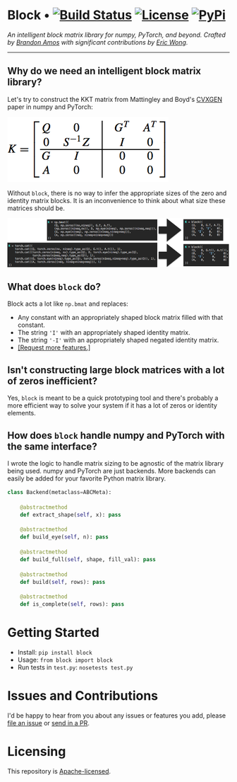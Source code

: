 # Block • [![Build Status][travis-image]][travis] [![License][license-image]][license] [![PyPi][pypi-image]][pypi]

[travis-image]: https://travis-ci.org/bamos/block.png?branch=master
[travis]: http://travis-ci.org/bamos/block

[license-image]: http://img.shields.io/badge/license-Apache--2-blue.svg?style=flat
[license]: LICENSE

[pypi-image]: https://img.shields.io/pypi/v/nine.svg
[pypi]: https://pypi.python.org/pypi/block

*An intelligent block matrix library for numpy, PyTorch, and beyond.
Crafted by [Brandon Amos](http://bamos.github.io) with significant
contributions by [Eric Wong](http://www.cs.cmu.edu/~ericwong/).*

---

## Why do we need an intelligent block matrix library?

Let's try to construct the KKT matrix from Mattingley and Boyd's
[CVXGEN](http://stanford.edu/~boyd/papers/pdf/code_gen_impl.pdf)
paper in numpy and PyTorch:

![](images/cvxgen-K.png)

Without `block`, there is no way to infer the appropriate sizes of
the zero and identity matrix blocks.
It is an inconvenience to think about what size these
matrices should be.

![](images/example.png)

## What does `block` do?

Block acts a lot like `np.bmat` and replaces:

+ Any constant with an appropriately shaped block matrix
  filled with that constant.
+ The string `'I'` with an appropriately shaped identity matrix.
+ The string `'-I'` with an appropriately shaped negated identity matrix.
+ [[Request more features.]](https://github.com/bamos/block/issues)


## Isn't constructing large block matrices with a lot of zeros inefficient?

Yes, `block` is meant to be a quick prototyping tool and
there's probably a more efficient way to solve your system
if it has a lot of zeros or identity elements.

## How does `block` handle numpy and PyTorch with the same interface?

I wrote the logic to handle matrix sizing to be agnostic
of the matrix library being used.
numpy and PyTorch are just backends.
More backends can easily be added for your favorite
Python matrix library.

```Python
class Backend(metaclass=ABCMeta):

    @abstractmethod
    def extract_shape(self, x): pass

    @abstractmethod
    def build_eye(self, n): pass

    @abstractmethod
    def build_full(self, shape, fill_val): pass

    @abstractmethod
    def build(self, rows): pass

    @abstractmethod
    def is_complete(self, rows): pass
```

# Getting Started

+ Install: `pip install block`
+ Usage: `from block import block`
+ Run tests in `test.py`: `nosetests test.py`

# Issues and Contributions

I'd be happy to hear from you about any issues or features you
add, please [file an issue](https://github.com/bamos/block/issues)
or [send in a PR](https://github.com/bamos/block/pulls).

# Licensing

This repository is
[Apache-licensed](https://github.com/bamos/block/blob/master/LICENSE).
